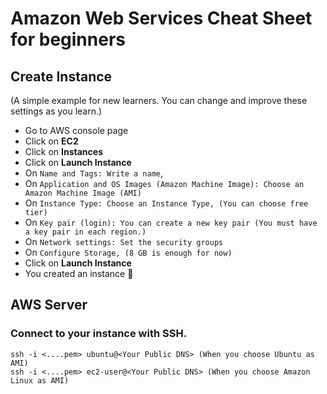 # Amazon Web Services Cheat Sheet for beginners

## Create Instance
(A simple example for new learners. You can change and improve these settings as you learn.)

- Go to AWS console page
- Click on **EC2**
- Click on **Instances**
- Click on **Launch Instance**
- On `Name and Tags: Write a name`, 
- On `Application and OS Images (Amazon Machine Image): Choose an Amazon Machine Image (AMI)`
- On `Instance Type: Choose an Instance Type, (You can choose free tier)`
- On `Key pair (login): You can create a new key pair (You must have a key pair in each region.)`
- On `Network settings: Set the security groups`
- On `Configure Storage, (8 GB is enough for now)`
- Click on **Launch Instance**
- You created an instance 💪

## AWS Server
### Connect to your instance with SSH.
```
ssh -i <....pem> ubuntu@<Your Public DNS> (When you choose Ubuntu as AMI)
ssh -i <....pem> ec2-user@<Your Public DNS> (When you choose Amazon Linux as AMI)
